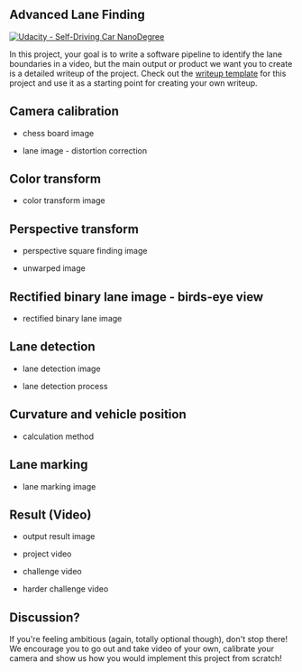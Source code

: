 ## Advanced Lane Finding
[![Udacity - Self-Driving Car NanoDegree](https://s3.amazonaws.com/udacity-sdc/github/shield-carnd.svg)](http://www.udacity.com/drive)


In this project, your goal is to write a software pipeline to identify the lane boundaries in a video, but the main output or product we want you to create is a detailed writeup of the project.  Check out the [writeup template](https://github.com/udacity/CarND-Advanced-Lane-Lines/blob/master/writeup_template.md) for this project and use it as a starting point for creating your own writeup.  


Camera calibration
---

* chess board image

* lane image - distortion correction

Color transform
---

* color transform image

Perspective transform
---

* perspective square finding image

* unwarped image

Rectified binary lane image - birds-eye view
---

* rectified binary lane image

Lane detection
---

* lane detection image

* lane detection process

Curvature and vehicle position
---

* calculation method

Lane marking
---

* lane marking image

Result (Video)
---

* output result image

* project video

* challenge video

* harder challenge video

Discussion?
---

If you're feeling ambitious (again, totally optional though), don't stop there!  We encourage you to go out and take video of your own, calibrate your camera and show us how you would implement this project from scratch!
